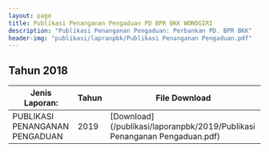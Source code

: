 ```yaml
---
layout: page
title: Publikasi Penanganan Pengaduan PD BPR BKK WONOGIRI
description: "Publikasi Penanganan Pengaduan: Perbankan PD. BPR BKK"
header-img: "publikasi/lapranpbk/Publikasi Penanganan Pengaduan.pdf"
---
```

## Tahun 2018

| Jenis Laporan:                            | Tahun             | File Download |
------------------------------------------- | ----------------- | ------------- |
PUBLIKASI PENANGANAN PENGADUAN      		| 2019  			| [Download](/publikasi/laporanpbk/2019/Publikasi Penanganan Pengaduan.pdf)
 

